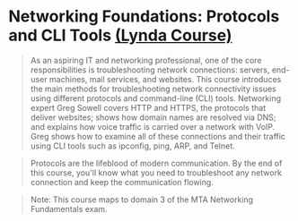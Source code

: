 # Networking Foundations: Protocols and CLI Tools [(Lynda Course)](https://www.lynda.com/Windows-Server-tutorials/Foundations-Networking-Protocols-CLI-Tools/445427-2.html)

> As an aspiring IT and networking professional, one of the core responsibilities is troubleshooting network connections: servers, end-user machines, mail services, and websites. This course introduces the main methods for troubleshooting network connectivity issues using different protocols and command-line (CLI) tools. Networking expert Greg Sowell covers HTTP and HTTPS, the protocols that deliver websites; shows how domain names are resolved via DNS; and explains how voice traffic is carried over a network with VoIP. Greg shows how to examine all of these connections and their traffic using CLI tools such as ipconfig, ping, ARP, and Telnet.

> Protocols are the lifeblood of modern communication. By the end of this course, you'll know what you need to troubleshoot any network connection and keep the communication flowing.

> Note: This course maps to domain 3 of the MTA Networking Fundamentals exam.

